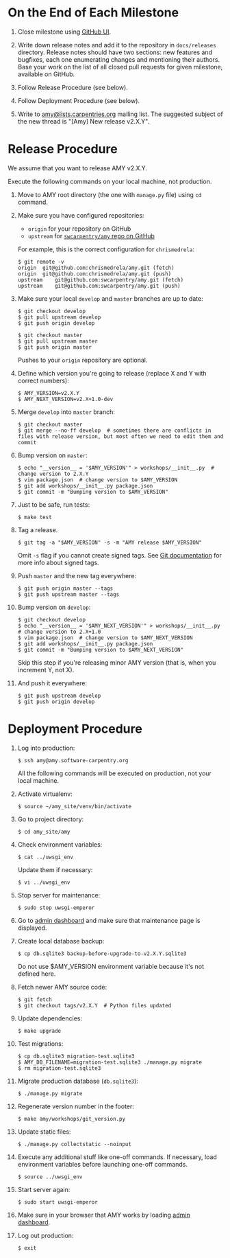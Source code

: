 # On the End of Each Milestone

1.  Close milestone using [GitHub UI](https://github.com/swcarpentry/amy/milestones).

2.  Write down release notes and add it to the repository in `docs/releases` directory.
    Release notes should have two sections: new features and bugfixes, each one enumerating changes and mentioning their authors.
    Base your work on the list of all closed pull requests for given milestone, available on GitHub.

3.  Follow Release Procedure (see below).

4.  Follow Deployment Procedure (see below).

5.  Write to <amy@lists.carpentries.org> mailing list.
    The suggested subject of the new thread is "[Amy] New release v2.X.Y".

# Release Procedure

We assume that you want to release AMY v2.X.Y.

Execute the following commands on your local machine, not production.

1.  Move to AMY root directory (the one with `manage.py` file) using `cd` command.

2.  Make sure you have configured repositories:

    - `origin` for your repository on GitHub
    - `upstream` for [`swcarpentry/amy` repo on GitHub](https://github.com/swcarpentry/amy)

    For example, this is the correct configuration for `chrismedrela`:

        $ git remote -v
        origin	git@github.com:chrismedrela/amy.git (fetch)
        origin	git@github.com:chrismedrela/amy.git (push)
        upstream	git@github.com:swcarpentry/amy.git (fetch)
        upstream	git@github.com:swcarpentry/amy.git (push)

3.  Make sure your local `develop` and `master` branches are up to date:

        $ git checkout develop
        $ git pull upstream develop
        $ git push origin develop

        $ git checkout master
        $ git pull upstream master
        $ git push origin master

    Pushes to your `origin` repository are optional.

4.  Define which version you're going to release (replace X and Y with correct numbers):

        $ AMY_VERSION=v2.X.Y
        $ AMY_NEXT_VERSION=v2.X+1.0-dev

5.  Merge `develop` into `master` branch:

        $ git checkout master
        $ git merge --no-ff develop  # sometimes there are conflicts in files with release version, but most often we need to edit them and commit

6.  Bump version on `master`:

        $ echo "__version__ = '$AMY_VERSION'" > workshops/__init__.py  # change version to 2.X.Y
        $ vim package.json  # change version to $AMY_VERSION
        $ git add workshops/__init__.py package.json
        $ git commit -m "Bumping version to $AMY_VERSION"

7.  Just to be safe, run tests:

        $ make test

8.  Tag a release.

        $ git tag -a "$AMY_VERSION" -s -m "AMY release $AMY_VERSION"

    Omit `-s` flag if you cannot create signed tags.
    See [Git documentation](https://git-scm.com/book/tr/v2/Git-Tools-Signing-Your-Work) for more info about signed tags.

9.  Push `master` and the new tag everywhere:

        $ git push origin master --tags
        $ git push upstream master --tags

10. Bump version on `develop`:

        $ git checkout develop
        $ echo "__version__ = '$AMY_NEXT_VERSION'" > workshops/__init__.py  # change version to 2.X+1.0
        $ vim package.json  # change version to $AMY_NEXT_VERSION
        $ git add workshops/__init__.py package.json
        $ git commit -m "Bumping version to $AMY_NEXT_VERSION"

    Skip this step if you're releasing minor AMY version (that is, when you increment Y, not X).

11. And push it everywhere:

        $ git push upstream develop
        $ git push origin develop

# Deployment Procedure

1.  Log into production:

        $ ssh amy@amy.software-carpentry.org

    All the following commands will be executed on production, not your local machine.

2.  Activate virtualenv:

        $ source ~/amy_site/venv/bin/activate

3.  Go to project directory:

        $ cd amy_site/amy

4.  Check environment variables:

        $ cat ../uwsgi_env

    Update them if necessary:

        $ vi ../uwsgi_env

5.  Stop server for maintenance:

        $ sudo stop uwsgi-emperor

6.  Go to [admin dashboard](https://amy.software-carpentry.org/workshops/admin-dashboard/) and make sure that maintenance page is displayed.

7.  Create local database backup:

        $ cp db.sqlite3 backup-before-upgrade-to-v2.X.Y.sqlite3

    Do not use $AMY_VERSION environment variable because it's not defined here.

8.  Fetch newer AMY source code:

        $ git fetch
        $ git checkout tags/v2.X.Y  # Python files updated

9.  Update dependencies:

        $ make upgrade

10. Test migrations:

        $ cp db.sqlite3 migration-test.sqlite3
        $ AMY_DB_FILENAME=migration-test.sqlite3 ./manage.py migrate
        $ rm migration-test.sqlite3

11. Migrate production database (`db.sqlite3`):

        $ ./manage.py migrate

12. Regenerate version number in the footer:

        $ make amy/workshops/git_version.py

13. Update static files:

        $ ./manage.py collectstatic --noinput

14. Execute any additional stuff like one-off commands.
    If necessary, load environment variables before launching one-off commands.

        $ source ../uwsgi_env

15. Start server again:

        $ sudo start uwsgi-emperor

16. Make sure in your browser that AMY works by loading [admin dashboard](https://amy.software-carpentry.org/workshops/admin-dashboard/).

17. Log out production:

        $ exit
